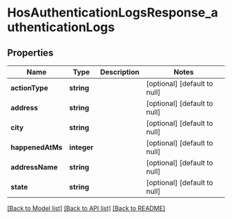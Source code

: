 # HosAuthenticationLogsResponse_authenticationLogs

## Properties
Name | Type | Description | Notes
------------ | ------------- | ------------- | -------------
**actionType** | **string** |  | [optional] [default to null]
**address** | **string** |  | [optional] [default to null]
**city** | **string** |  | [optional] [default to null]
**happenedAtMs** | **integer** |  | [optional] [default to null]
**addressName** | **string** |  | [optional] [default to null]
**state** | **string** |  | [optional] [default to null]

[[Back to Model list]](../README.md#documentation-for-models) [[Back to API list]](../README.md#documentation-for-api-endpoints) [[Back to README]](../README.md)


